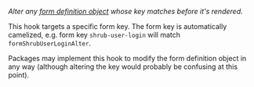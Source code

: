 *Alter any [form definition object](guide/forms/#form-definition-objects) whose
key matches before it's rendered.*

This hook targets a specific form key. The form key is automatically
camelized, e.g. form key `shrub-user-login` will match
`formShrubUserLoginAlter`.

Packages may implement this hook to modify the form definition object in any
way (although altering the key would probably be confusing at this point).
